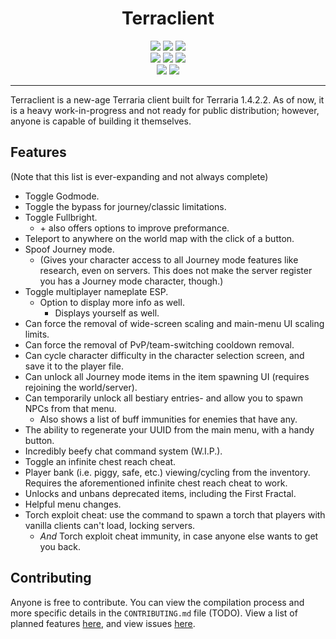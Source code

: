<h1 align="center">
Terraclient
</h1>
<p align="center">
  <img src="https://forthebadge.com/images/badges/made-with-c-sharp.svg"> <img src="https://forthebadge.com/images/badges/0-percent-optimized.svg"> <img src="https://forthebadge.com/images/badges/contains-tasty-spaghetti-code.svg"><br>
  <img src="https://forthebadge.com/images/badges/open-source.svg"> <img src="https://forthebadge.com/images/badges/uses-git.svg"> <img src="https://forthebadge.com/images/badges/powered-by-black-magic.svg"><br>
  <img src="https://forthebadge.com/images/badges/reading-6th-grade-level.svg"> <img src="https://forthebadge.com/images/badges/built-by-neckbeards.svg">
</p>

----

Terraclient is a new-age Terraria client built for Terraria 1.4.2.2. As of now, it is a heavy work-in-progress and not ready for public distribution; however, anyone is capable of building it themselves.

## Features

(Note that this list is ever-expanding and not always complete)
- Toggle Godmode.
- Toggle the bypass for journey/classic limitations.
- Toggle Fullbright.
  - \+ also offers options to improve preformance.
- Teleport to anywhere on the world map with the click of a button.
- Spoof Journey mode.
  - (Gives your character access to all Journey mode features like research, even on servers. This does not make the server register you has a Journey mode character, though.)
- Toggle multiplayer nameplate ESP.
  - Option to display more info as well.
    - Displays yourself as well.
- Can force the removal of wide-screen scaling and main-menu UI scaling limits.
- Can force the removal of PvP/team-switching cooldown removal.
- Can cycle character difficulty in the character selection screen, and save it to the player file.
- Can unlock all Journey mode items in the item spawning UI (requires rejoining the world/server).
- Can temporarily unlock all bestiary entries- and allow you to spawn NPCs from that menu.
  - Also shows a list of buff immunities for enemies that have any.
- The ability to regenerate your UUID from the main menu, with a handy button.
- Incredibly beefy chat command system (W.I.P.).
- Toggle an infinite chest reach cheat.
- Player bank (i.e. piggy, safe, etc.) viewing/cycling from the inventory. Requires the aforementioned infinite chest reach cheat to work.
- Unlocks and unbans deprecated items, including the First Fractal.
- Helpful menu changes.
- Torch exploit cheat: use the command to spawn a torch that players with vanilla clients can't load, locking servers.
  - *And* Torch exploit cheat immunity, in case anyone else wants to get you back.

## Contributing
Anyone is free to contribute. You can view the compilation process and more specific details in the `CONTRIBUTING.md` file (TODO).
View a list of planned features [here](https://github.com/TML-Patcher/Terraclient/issues/1), and view issues [here](https://github.com/TML-Patcher/Terraclient/issues).
